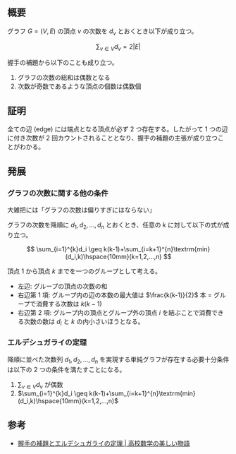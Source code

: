## 概要

グラフ $G=(V,E)$ の頂点 $v$ の次数を $d_v$ とおくとき以下が成り立つ。

$$
\sum_{v\in V}d_v=2|E|
$$

握手の補題から以下のことも成り立つ。

1. グラフの次数の総和は偶数となる
2. 次数が奇数であるような頂点の個数は偶数個

## 証明

全ての辺 (edge) には端点となる頂点が必ず 2 つ存在する。したがって 1 つの辺に付き次数が 2 回カウントされることとなり、握手の補題の主張が成り立つことがわかる。

## 発展

### グラフの次数に関する他の条件

大雑把には「グラフの次数は偏りすぎにはならない」

グラフの次数を降順に $d_1,d_2,...,d_n$ とおくとき、任意の $k$ に対して以下の式が成り立つ。

$$
\sum_{i=1}^{k}d_i \geq k(k-1)+\sum_{i=k+1}^{n}\textrm{min}(d_i,k)\hspace{10mm}(k=1,2,...,n)
$$

頂点 1 から頂点 $k$ までを一つのグループとして考える。

- 左辺: グループの頂点の次数の和
- 右辺第 1 項: グループ内の辺の本数の最大値は $\frac{k(k-1)}{2}$ 本 = グループで消費する次数は $k(k-1)$
- 右辺第 2 項: グループ内の頂点とグループ外の頂点 $i$ を結ぶことで消費できる次数の数は $d_i$ と $k$ の内小さいほうとなる。

### エルデシュガライの定理

降順に並べた次数列 $d_1,d_2,...,d_n$ を実現する単純グラフが存在する必要十分条件は以下の 2 つの条件を満たすことになる。

1. $\sum_{v \in V}d_v$ が偶数
2. $\sum_{i=1}^{k}d_i \geq k(k-1)+\sum_{i=k+1}^{n}\textrm{min}(d_i,k)\hspace{10mm}(k=1,2,...,n)$

## 参考

- [握手の補題とエルデシュガライの定理 | 高校数学の美しい物語](https://manabitimes.jp/math/889)
